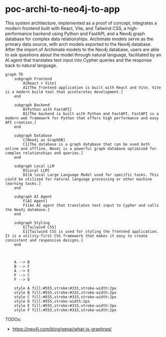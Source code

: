 # poc-archi-to-neo4j-to-app
This system architecture, implemented as a proof of concept, integrates a modern frontend built with React, Vite, and Tailwind CSS, a high-performance backend using Python and FastAPI, and a Neo4j graph database for complex data relationships. Archimate models serve as the primary data source, with arch models exported to the Neo4j database. After the import of Archimate models to the Neo4j database, users are able to ask questions about the model through natural language, facilitated by an AI agent that translates text input into Cypher queries and the response back to natural language.

```mermaid
graph TD
    subgraph Frontend
        A[React + Vite]
        A1[The frontend application is built with React and Vite. Vite is a modern build tool that accelerates development.]
    end

    subgraph Backend
        B[Python with FastAPI]
        B1[The backend is built with Python and FastAPI. FastAPI is a modern web framework for Python that offers high performance and easy API creation.]
    end

    subgraph Database
        C[Neo4j as GraphDB]
        C1[The database is a graph database that can be used both online and offline. Neo4j is a powerful graph database optimized for complex relationships and queries.]
    end

    subgraph Local LLM
        D[Local LLM]
        D1[A local Large Language Model used for specific tasks. This could be utilized for natural language processing or other machine learning tasks.]
    end

    subgraph AI Agent
        F[AI Agent]
        F1[An AI agent that translates text input to Cypher and calls the Neo4j database.]
    end

    subgraph Styling
        E[Tailwind CSS]
        E1[Tailwind CSS is used for styling the frontend application. It is a utility-first CSS framework that makes it easy to create consistent and responsive designs.]
    end



    A --> B
    B --> F
    A --> E
    F --> C
    F --> D

    style A fill:#555,stroke:#333,stroke-width:2px
    style B fill:#555,stroke:#333,stroke-width:2px
    style C fill:#555,stroke:#333,stroke-width:2px
    style D fill:#555,stroke-width:2px
    style E fill:#555,stroke:#333,stroke-width:2px
    style F fill:#555,stroke:#333,stroke-width:2px

```

TODOs:
- https://neo4j.com/blog/genai/what-is-graphrag/
